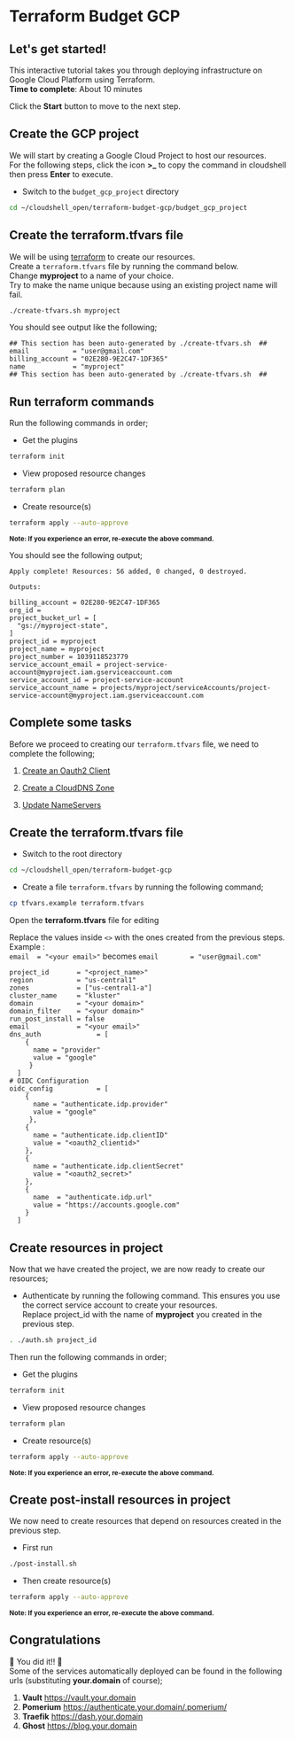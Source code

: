 # Terraform Budget GCP


## Let's get started!

This interactive tutorial takes you through deploying infrastructure on Google Cloud Platform using Terraform.  
**Time to complete**: About 10 minutes

Click the **Start** button to move to the next step.

## Create the GCP project
We will start by creating a Google Cloud Project to host our resources.  
For the following steps, click the icon **>_**  to copy the command in cloudshell then press **Enter** to execute.

- Switch to the `budget_gcp_project` directory
```bash
cd ~/cloudshell_open/terraform-budget-gcp/budget_gcp_project
```

## Create the terraform.tfvars file

We will be using [terraform](https://www.terraform.io/) to create our resources.  
Create a `terraform.tfvars` file by running the command below.  
Change **myproject** to a name of your choice.  
Try to make the name unique because using an existing project name will fail.
```bash
./create-tfvars.sh myproject
```
You should see  output like the following;
```
## This section has been auto-generated by ./create-tfvars.sh  ##
email           = "user@gmail.com"
billing_account = "02E280-9E2C47-1DF365"
name            = "myproject"
## This section has been auto-generated by ./create-tfvars.sh  ##
```

## Run terraform commands
Run the following commands in order;  

- Get the plugins
```bash
terraform init
```

- View proposed resource changes
```bash
terraform plan
```

- Create resource(s)
```bash
terraform apply --auto-approve
```
<sub>**Note: If you experience an error, re-execute the above command.**</sub>

You should see the following output; 
```
Apply complete! Resources: 56 added, 0 changed, 0 destroyed.

Outputs:

billing_account = 02E280-9E2C47-1DF365
org_id = 
project_bucket_url = [
  "gs://myproject-state",
]
project_id = myproject
project_name = myproject
project_number = 1039118523779
service_account_email = project-service-account@myproject.iam.gserviceaccount.com
service_account_id = project-service-account
service_account_name = projects/myproject/serviceAccounts/project-service-account@myproject.iam.gserviceaccount.com
```

## Complete some tasks
Before we proceed to creating our `terraform.tfvars` file, we need to complete the following;

1. [Create an Oauth2 Client](https://github.com/nufailtd/terraform-budget-gcp/blob/main/README.md#create-an-oauth2-client-in-gcp)

2. [Create a CloudDNS Zone](https://github.com/nufailtd/terraform-budget-gcp/blob/main/README.md#create-a-zone-in-clouddns)

3. [Update NameServers](https://github.com/nufailtd/terraform-budget-gcp/blob/main/README.md#update-nameservers-in-freenom-or-your-domain-name-registrar)

## Create the terraform.tfvars file

- Switch to the root directory
```bash
cd ~/cloudshell_open/terraform-budget-gcp
```

- Create a file `terraform.tfvars` by running the following command;
```bash
cp tfvars.example terraform.tfvars
```


<walkthrough-editor-open-file
    filePath="terraform.tfvars">
    Open the **terraform.tfvars** file for editing
    </walkthrough-editor-open-file>  

Replace the values inside `<>` with the ones created from the previous steps.  
Example :  
`email  = "<your email>"` becomes `email        = "user@gmail.com"`  
```
project_id       = "<project_name>"
region           = "us-central1"
zones            = ["us-central1-a"]
cluster_name     = "kluster"
domain           = "<your domain>"
domain_filter    = "<your domain>"
run_post_install = false
email            = "<your email>"
dns_auth              = [
    {
      name = "provider"
      value = "google"
     }
  ]
# OIDC Configuration
oidc_config           = [
    {
      name = "authenticate.idp.provider"
      value = "google"
     },
    {
      name = "authenticate.idp.clientID"
      value = "<oauth2_clientid>"
    },
    {
      name = "authenticate.idp.clientSecret"
      value = "<oauth2_secret>"
    },
    {
      name  = "authenticate.idp.url"
      value = "https://accounts.google.com"
    }
  ]
```


## Create resources in project
Now that we have created the project, we are now ready to create our resources;  

- Authenticate by running the following command.
This ensures you use the correct service account to create your resources.  
Replace project_id with the name of **myproject** you created in the previous step.
```bash
. ./auth.sh project_id
```

Then run the following commands in order;  
- Get the plugins
```bash
terraform init
```

- View proposed resource changes
```bash
terraform plan
```

- Create resource(s)
```bash
terraform apply --auto-approve
```
<sub>**Note: If you experience an error, re-execute the above command.**</sub>

## Create post-install resources in project

We now need to create resources that depend on resources created in the previous step.

- First run
```bash
./post-install.sh
```

- Then create resource(s)
```bash
terraform apply --auto-approve
```
<sub>**Note: If you experience an error, re-execute the above command.**</sub>

## Congratulations

<walkthrough-conclusion-trophy></walkthrough-conclusion-trophy>

:tada: You did it!!  :tada:  
Some of the services automatically deployed can be found in the following urls (substituting **your.domain** of course);  
1. **Vault**   https://vault.your.domain  
2. **Pomerium** https://authenticate.your.domain/.pomerium/  
3. **Traefik** https://dash.your.domain  
4. **Ghost** https://blog.your.domain  
